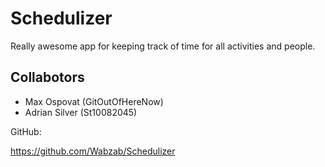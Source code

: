 # Schedulizer
Really awesome app for keeping track of time for all activities and people.

## Collabotors
- Max Ospovat (GitOutOfHereNow)
- Adrian Silver (St10082045)

GitHub:

https://github.com/Wabzab/Schedulizer
